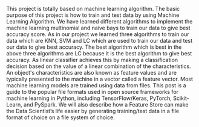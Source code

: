 This project is totally based on machine learning algorithm. The basic purpose of this project is how to train and test data by using Machine Learning Algorithm. We have learned different algorithms to implement the machine learning multinomial and naive bays to train our data to give best accuracy score. As in our project we learned three algorithms to train our data which are KNN, SVM and LC which are used to train our data and test our data to give best accuracy. The best algorithm which is best in the above three algorithms are LC because it is the best algorithm to give best accuracy. As linear classifier achieves this by making a classification decision based on the value of a linear combination of the characteristics. An object's characteristics are also known as feature values and are typically presented to the machine in a vector called a feature vector. Most machine learning models are trained using data from files. This post is a guide to the popular file formats used in open source frameworks for machine learning in Python, including TensorFlow/Keras, PyTorch, Scikit-Learn, and PySpark. We will also describe how a Feature Store can make the Data Scientist’s life easier by generating training/test data in a file format of choice on a file system of choice.
